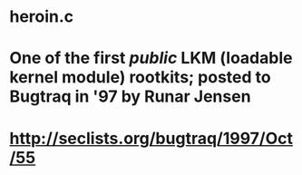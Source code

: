 # heroin.c
# One of the first _public_ LKM (loadable kernel module) rootkits; posted to Bugtraq in '97 by Runar Jensen
# http://seclists.org/bugtraq/1997/Oct/55
